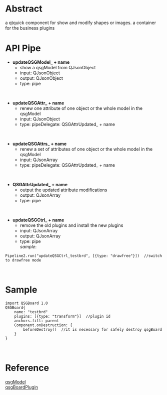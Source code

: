 # Abstract
a qtquick component for show and modify shapes or images. a container for the business plugins  

# API Pipe
* **updateQSGModel_ + name**  
    - show a qsgModel from QJsonObject
    - input: QJsonObject  
    - output: QJsonObject  
    - type: pipe    
</br>

* **updateQSGAttr_ + name**  
    - renew one attribute of one object or the whole model in the qsgModel  
    - input: QJsonObject  
    - type: pipeDelegate: QSGAttrUpdated_ + name  
</br>

* **updateQSGAttrs_ + name**  
    - renew a set of attributes of one object or the whole model in the qsgModel  
    - input: QJsonArray  
    - type: pipeDelegate: QSGAttrUpdated_ + name  
</br>

* **QSGAttrUpdated_ + name**  
    - output the updated attribute modifications  
    - output: QJsonArray  
    - type: pipe  
</br>

* **updateQSGCtrl_ + name**  
    - remove the old plugins and install the new plugins  
    - input: QJsonArray  
    - output: QJsonArray  
    - type: pipe    
_sample_:  
```
Pipeline2.run("updateQSGCtrl_testbrd", [{type: "drawfree"}])  //switch to drawfree mode
```  
</br>

# Sample
```
import QSGBoard 1.0
QSGBoard{
    name: "testbrd"
    plugins: [{type: "transform"}]  //plugin id
    anchors.fill: parent
    Component.onDestruction: {
        beforeDestroy()  //it is necessary for safely destroy qsgBoard
    }
}
```  
</br>

# Reference
[qsgModel](qsgModel.md)  
[qsgBoardPlugin](qsgBoardPlugin.md)
